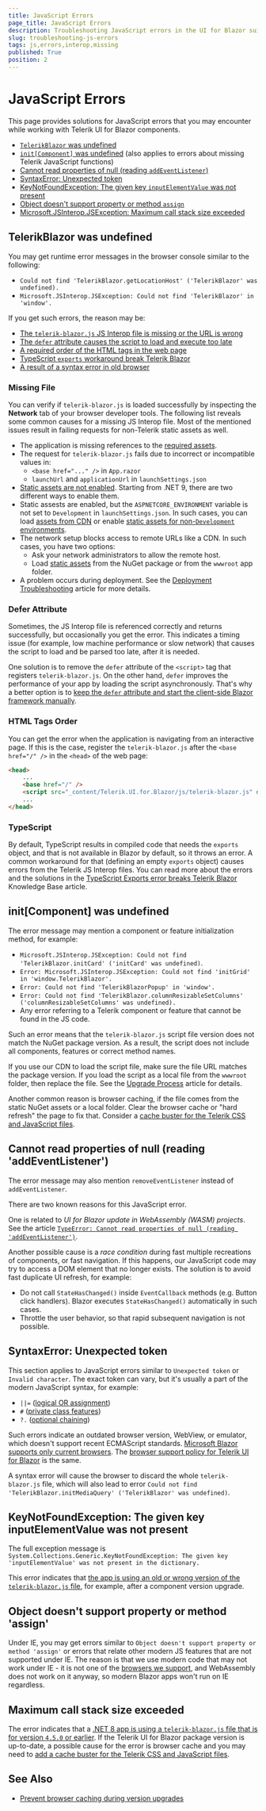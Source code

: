 ```yaml
---
title: JavaScript Errors
page_title: JavaScript Errors
description: Troubleshooting JavaScript errors in the UI for Blazor suite.
slug: troubleshooting-js-errors
tags: js,errors,interop,missing
published: True
position: 2
---
```


# JavaScript Errors

This page provides solutions for JavaScript errors that you may encounter while working with Telerik UI for Blazor components.

* [`TelerikBlazor` was undefined](#telerikblazor-was-undefined)
* [`init[Component]` was undefined](#init-component-was-undefined) (also applies to errors about missing Telerik JavaScript functions)
* [Cannot read properties of null (reading `addEventListener`)](#cannot-read-properties-of-null-reading-addeventlistener)
* [SyntaxError: Unexpected token](#syntaxerror-unexpected-token)
* [KeyNotFoundException: The given key `inputElementValue` was not present](#keynotfoundexception-the-given-key-inputelementvalue-was-not-present)
* [Object doesn't support property or method `assign`](#object-doesn-t-support-property-or-method-assign)
* [Microsoft.JSInterop.JSException: Maximum call stack size exceeded](#maximum-call-stack-size-exceeded)

## TelerikBlazor was undefined

You may get runtime error messages in the browser console similar to the following:

* `Could not find 'TelerikBlazor.getLocationHost' ('TelerikBlazor' was undefined).`
* `Microsoft.JSInterop.JSException: Could not find 'TelerikBlazor' in 'window'.`

If you get such errors, the reason may be:

* [The `telerik-blazor.js` JS Interop file is missing or the URL is wrong](#missing-file)
* [The `defer` attribute causes the script to load and execute too late](#defer-attribute)
* [A required order of the HTML tags in the web page](#html-tags-order)
* [TypeScript `exports` workaround break Telerik Blazor](#typescript)
* [A result of a syntax error in old browser](#syntaxerror-unexpected-token)

### Missing File

You can verify if `telerik-blazor.js` is loaded successfully by inspecting the **Network** tab of your browser developer tools. The following list reveals some common causes for a missing JS Interop file. Most of the mentioned issues result in failing requests for non-Telerik static assets as well.

* The application is missing references to the [required assets](slug:getting-started/what-you-need#css-theme-and-javascript-files).
* The request for `telerik-blazor.js` fails due to incorrect or incompatible values in:
    * `<base href="..." />` in `App.razor`
    * `launchUrl` and `applicationUrl` in `launchSettings.json`
* [Static assets are not enabled](https://learn.microsoft.com/en-us/aspnet/core/blazor/fundamentals/static-files). Starting from .NET 9, there are two different ways to enable them.
* Static assests are enabled, but the `ASPNETCORE_ENVIRONMENT` variable is not set to `Development` in `launchSettings.json`. In such cases, you can load [assets from CDN](slug:common-features-cdn) or enable [static assets for non-`Development` environments](https://learn.microsoft.com/en-us/aspnet/core/blazor/fundamentals/static-files#static-files-in-non-development-environments).
* The network setup blocks access to remote URLs like a CDN. In such cases, you have two options:
    * Ask your network administrators to allow the remote host.
    * Load [static assets](slug:getting-started/what-you-need#css-theme-and-javascript-files) from the NuGet package or from the `wwwroot` app folder.
* A problem occurs during deployment. See the [Deployment Troubleshooting](slug:deployment-troubleshooting) article for more details.

### Defer Attribute

Sometimes, the JS Interop file is referenced correctly and returns successfully, but occasionally you get the error. This indicates a timing issue (for example, low machine performance or slow network) that causes the script to load and be parsed too late, after it is needed.

One solution is to remove the `defer` attribute of the `<script>` tag that registers `telerik-blazor.js`. On the other hand, `defer` improves the performance of your app by loading the script asynchronously. That's why a better option is to [keep the `defer` attribute and start the client-side Blazor framework manually](slug:getting-started/what-you-need#javascript-file).

### HTML Tags Order

You can get the error when the application is navigating from an interactive page. If this is the case, register the `telerik-blazor.js` after the `<base href="/" />` in the `<head>` of the web page:

<div class="skip-repl"></div>

```HTML
<head>
    ...
    <base href="/" />
    <script src="_content/Telerik.UI.for.Blazor/js/telerik-blazor.js" defer></script>
    ...
</head>
```

### TypeScript

By default, TypeScript results in compiled code that needs the `exports` object, and that is not available in Blazor by default, so it throws an error. A common workaround for that (defining an empty `exports` object) causes errors from the Telerik JS Interop files. You can read more about the errors and the solutions in the [TypeScript Exports error breaks Telerik Blazor](slug:common-kb-typescript-exports) Knowledge Base article.

## init[Component] was undefined

The error message may mention a component or feature initialization method, for example:

* `Microsoft.JSInterop.JSException: Could not find 'TelerikBlazor.initCard' ('initCard' was undefined)`.
* `Error: Microsoft.JSInterop.JSException: Could not find 'initGrid' in 'window.TelerikBlazor'.`
* `Error: Could not find 'TelerikBlazorPopup' in 'window'.`
* `Error: Could not find 'TelerikBlazor.columnResizableSetColumns' ('columnResizableSetColumns' was undefined).`
* Any error referring to a Telerik component or feature that cannot be found in the JS code.

Such an error means that the `telerik-blazor.js` script file version does not match the NuGet package version. As a result, the script does not include all components, features or correct method names.

If you use our CDN to load the script file, make sure the file URL matches the package version. If you load the script as a local file from the `wwwroot` folder, then replace the file. See the [Upgrade Process](slug:upgrade-tutorial#upgrade-process) article for details.

Another common reason is browser caching, if the file comes from the static NuGet assets or a local folder. Clear the browser cache or "hard refresh" the page to fix that. Consider a [cache buster for the Telerik CSS and JavaScript files](slug:common-kb-browser-cache-buster).

## Cannot read properties of null (reading 'addEventListener')

The error message may also mention `removeEventListener` instead of `addEventListener`.

There are two known reasons for this JavaScript error.

One is related to *UI for Blazor update in WebAssembly (WASM) projects*. See the article [`TypeError: Cannot read properties of null (reading 'addEventListener')`](slug:common-kb-cannot-read-properties-of-null-reading-addeventlistener).

Another possible cause is a *race condition* during fast multiple recreations of components, or fast navigation. If this happens, our JavaScript code may try to access a DOM element that no longer exists. The solution is to avoid fast duplicate UI refresh, for example:

* Do not call `StateHasChanged()` inside `EventCallback` methods (e.g. Button click handlers). Blazor executes `StateHasChanged()` automatically in such cases.
* Throttle the user behavior, so that rapid subsequent navigation is not possible.

## SyntaxError: Unexpected token

This section applies to JavaScript errors similar to `Unexpected token` or `Invalid character`. The exact token can vary, but it's usually a part of the modern JavaScript syntax, for example:

* `||=` ([logical OR assignment](https://developer.mozilla.org/en-US/docs/Web/JavaScript/Reference/Operators/Logical_OR_assignment))
* `#` ([private class features](https://developer.mozilla.org/en-US/docs/Web/JavaScript/Reference/Classes/Private_class_fields))
* `?.` ([optional chaining](https://en.wikipedia.org/wiki/ECMAScript_version_history#ES2020))

Such errors indicate an outdated browser version, WebView, or emulator, which doesn't support recent ECMAScript standards.
[Microsoft Blazor supports only current browsers](https://learn.microsoft.com/en-us/aspnet/core/blazor/supported-platforms). The [browser support policy for Telerik UI for Blazor](slug:system-requirements) is the same.

A syntax error will cause the browser to discard the whole `telerik-blazor.js` file, which will also lead to error `Could not find 'TelerikBlazor.initMediaQuery' ('TelerikBlazor' was undefined)`.

## KeyNotFoundException: The given key inputElementValue was not present

The full exception message is `System.Collections.Generic.KeyNotFoundException: The given key 'inputElementValue' was not present in the dictionary.`

This error indicates that [the app is using an old or wrong version of the `telerik-blazor.js` file](slug:common-kb-keynotfoundexception-inputelementvalue), for example, after a component version upgrade.

## Object doesn't support property or method 'assign'

Under IE, you may get errors similar to `Object doesn't support property or method 'assign'` or errors that relate other modern JS features that are not supported under IE. The reason is that we use modern code that may not work under IE - it is not one of the [browsers we support](slug:system-requirements#browser-support), and WebAssembly does not work on it anyway, so modern Blazor apps won't run on IE regardless.

## Maximum call stack size exceeded

The error indicates that a [.NET 8 app is using a `telerik-blazor.js` file that is for version `4.5.0` or earlier](slug:common-kb-maximum-call-stack-exceeded). If the Telerik UI for Blazor package version is up-to-date, a possible cause for the error is browser cache and you may need to [add a cache buster for the Telerik CSS and JavaScript files](slug:common-kb-browser-cache-buster).

## See Also

* [Prevent browser caching during version upgrades](slug:common-kb-browser-cache-buster)
